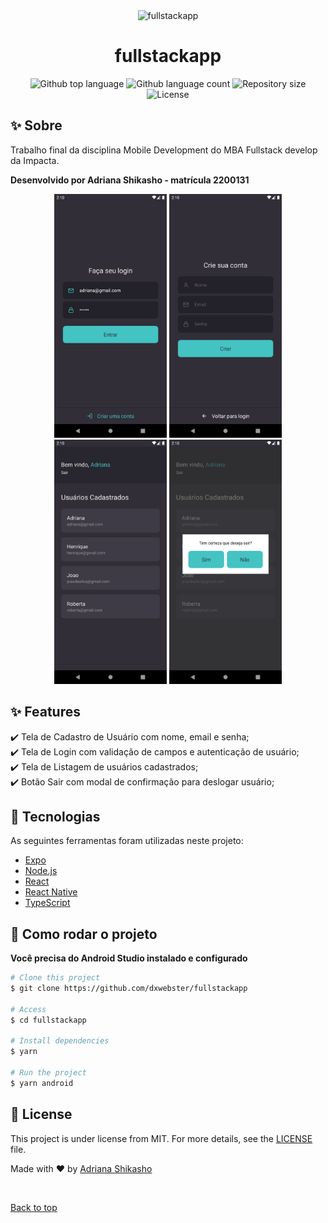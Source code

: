 <div align="center" id="top">
  <img src="./.github/app.gif" alt="fullstackapp" />
</div>

<h1 align="center">fullstackapp</h1>

<p align="center">
  <img alt="Github top language" src="https://img.shields.io/github/languages/top/dxwebster/fullstackapp?color=56BEB8">
  <img alt="Github language count" src="https://img.shields.io/github/languages/count/dxwebster/fullstackapp?color=56BEB8">
  <img alt="Repository size" src="https://img.shields.io/github/repo-size/dxwebster/fullstackapp?color=56BEB8">
  <img alt="License" src="https://img.shields.io/github/license/dxwebster/fullstackapp?color=56BEB8">
</p>

## :sparkles: Sobre ##

Trabalho final da disciplina Mobile Development do MBA Fullstack develop da Impacta.
<br />

**Desenvolvido por Adriana Shikasho - matrícula 2200131**


<p align="center">
 <img width="180" alt="image" src="readme/01.png"> <img width="180" alt="image" src="readme/02.png">  <img width="180" alt="image" src="readme/03.png">  <img width="180" alt="image" src="readme/04.png">
</p>


## :sparkles: Features ##

:heavy_check_mark: Tela de Cadastro de Usuário com nome, email e senha;\
:heavy_check_mark: Tela de Login com validação de campos e autenticação de usuário;\
:heavy_check_mark: Tela de Listagem de usuários cadastrados;\
:heavy_check_mark: Botão Sair com modal de confirmação para deslogar usuário;

## :rocket: Tecnologias ##

As seguintes ferramentas foram utilizadas neste projeto:

- [Expo](https://expo.io/)
- [Node.js](https://nodejs.org/en/)
- [React](https://pt-br.reactjs.org/)
- [React Native](https://reactnative.dev/)
- [TypeScript](https://www.typescriptlang.org/)


## :checkered_flag: Como rodar o projeto ##

**Você precisa do Android Studio instalado e configurado**

```bash
# Clone this project
$ git clone https://github.com/dxwebster/fullstackapp

# Access
$ cd fullstackapp

# Install dependencies
$ yarn

# Run the project
$ yarn android

```

## :memo: License ##

This project is under license from MIT. For more details, see the [LICENSE](LICENSE.md) file.


Made with :heart: by <a href="https://github.com/dxwebster" target="_blank">Adriana Shikasho</a>

&#xa0;

<a href="#top">Back to top</a>
